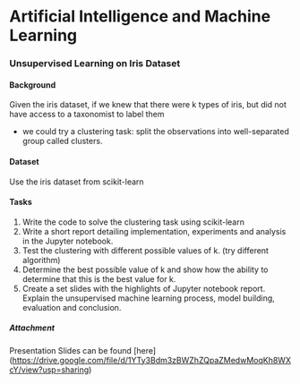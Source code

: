 # Artificial Intelligence and Machine Learning 

### Unsupervised Learning on Iris Dataset 

#### Background
Given the iris dataset, if we knew that there were k types of iris, but did not have access to a taxonomist to label them
 - we could try a clustering task: split the observations into well-separated group called clusters.

#### Dataset
Use the iris dataset from scikit-learn

#### Tasks
1.	Write the code to solve the clustering task using scikit-learn 
2.	Write a short report detailing implementation, experiments and analysis in the Jupyter notebook.
3.	Test the clustering with different possible values of k. (try different algorithm) 
4.	Determine the best possible value of k and show how the ability to determine that this is the best value for k.
5.	Create a set slides with the highlights of Jupyter notebook report. Explain the unsupervised machine learning process, model building, evaluation and conclusion. 

##### Attachment 
Presentation Slides can be found [here] (https://drive.google.com/file/d/1YTy3Bdm3zBWZhZQpaZMedwMoqKh8WXcY/view?usp=sharing)



